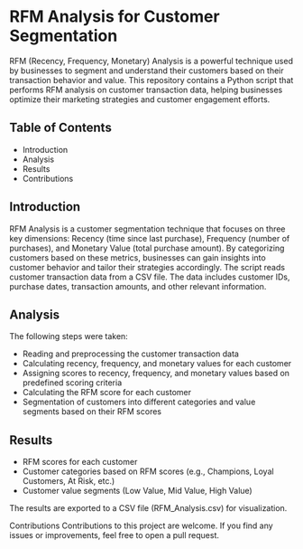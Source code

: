# RFM Analysis for Customer Segmentation
RFM (Recency, Frequency, Monetary) Analysis is a powerful technique used by businesses to segment and understand their customers based on their transaction behavior and value. This repository contains a Python script that performs RFM analysis on customer transaction data, helping businesses optimize their marketing strategies and customer engagement efforts.

## Table of Contents
* Introduction
* Analysis
* Results
* Contributions

## Introduction
RFM Analysis is a customer segmentation technique that focuses on three key dimensions: Recency (time since last purchase), Frequency (number of purchases), and Monetary Value (total purchase amount). By categorizing customers based on these metrics, businesses can gain insights into customer behavior and tailor their strategies accordingly.
The script reads customer transaction data from a CSV file. The data includes customer IDs, purchase dates, transaction amounts, and other relevant information.

## Analysis
The following steps were taken:

* Reading and preprocessing the customer transaction data
* Calculating recency, frequency, and monetary values for each customer
* Assigning scores to recency, frequency, and monetary values based on predefined scoring criteria
* Calculating the RFM score for each customer
* Segmentation of customers into different categories and value segments based on their RFM scores

## Results

* RFM scores for each customer
* Customer categories based on RFM scores (e.g., Champions, Loyal Customers, At Risk, etc.)
* Customer value segments (Low Value, Mid Value, High Value)
  
The results are exported to a CSV file (RFM_Analysis.csv) for visualization.

Contributions
Contributions to this project are welcome. If you find any issues or improvements, feel free to open a pull request.
